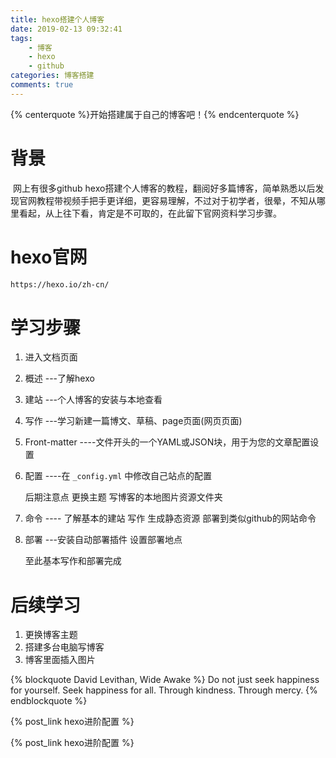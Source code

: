 ```yaml
---
title: hexo搭建个人博客
date: 2019-02-13 09:32:41
tags:
    - 博客
    - hexo
    - github
categories: 博客搭建
comments: true
---
```

{% centerquote %}开始搭建属于自己的博客吧！{% endcenterquote %}
<!-- more -->

# 背景

​	网上有很多github hexo搭建个人博客的教程，翻阅好多篇博客，简单熟悉以后发现官网教程带视频手把手更详细，更容易理解，不过对于初学者，很晕，不知从哪里看起，从上往下看，肯定是不可取的，在此留下官网资料学习步骤。

# hexo官网

```bash
https://hexo.io/zh-cn/
```

# 学习步骤

1. 进入文档页面

2. 概述    ---了解hexo

3. 建站    ---个人博客的安装与本地查看

4. 写作    ---学习新建一篇博文、草稿、page页面(网页页面)

5. Front-matter   ----文件开头的一个YAML或JSON块，用于为您的文章配置设置

6. 配置   ----在 `_config.yml` 中修改自己站点的配置

   后期注意点  更换主题  写博客的本地图片资源文件夹

7. 命令   ---- 了解基本的建站  写作  生成静态资源  部署到类似github的网站命令

8. 部署   ---安装自动部署插件  设置部署地点

   至此基本写作和部署完成

# 后续学习

1. 更换博客主题
2. 搭建多台电脑写博客
3. 博客里面插入图片

{% blockquote David Levithan, Wide Awake %}
Do not just seek happiness for yourself. Seek happiness for all. Through kindness. Through mercy.
{% endblockquote %}

{% post_link hexo进阶配置  %}

{% post_link hexo进阶配置  %}